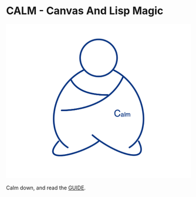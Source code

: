 # CALM - Canvas And Lisp Magic



![calm](./calm.png)


Calm down, and read the [GUIDE](https://calm2d.org/guide/).
